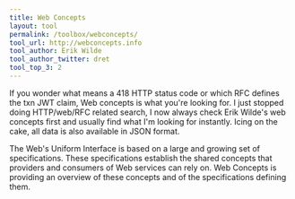 ```yaml
---
title: Web Concepts
layout: tool
permalink: /toolbox/webconcepts/
tool_url: http://webconcepts.info
tool_author: Erik Wilde
tool_author_twitter: dret
tool_top_3: 2
---
```


If you wonder what means a 418 HTTP status code or which RFC defines the txn JWT claim, Web concepts is what you're looking for. I just stopped doing HTTP/web/RFC related search, I now always check Erik Wilde's web concepts first and usually find what I'm looking for instantly. Icing on the cake, all data is also available in JSON format.
<!--more-->
The Web's Uniform Interface is based on a large and growing set of specifications. These specifications establish the shared concepts that providers and consumers of Web services can rely on. Web Concepts is providing an overview of these concepts and of the specifications defining them.
  